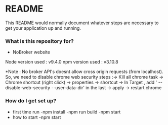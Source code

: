 # README #

This README would normally document whatever steps are necessary to get your application up and running.

### What is this repository for? ###

* NoBroker website

Node version used : v9.4.0
npm version used :  v3.10.8

*Note : No broker API's doesnt allow cross origin requests (from localhost). So, we need to disable chrome web security
        steps :-> Kill all chrome task
		       -> Chrome shortcut (right click) -> properties -> shortcut -> In Target , add ' --disable-web-security --user-data-dir' in the last -> apply
			   -> restart chrome
			   
			   
### How do I get set up? ###


* first time run
	-npm install
	-npm run build
	-npm start
* how to start
	-npm start
	
